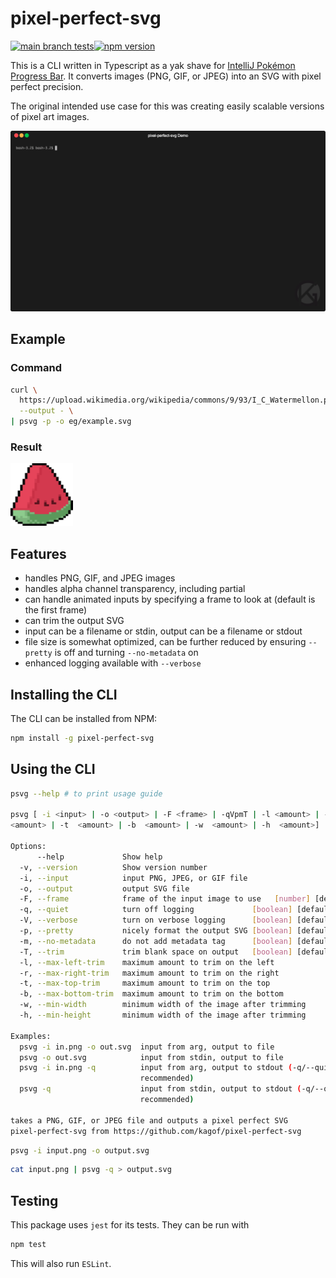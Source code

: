 # pixel-perfect-svg

[![main branch tests](https://github.com/kagof/pixel-perfect-svg/actions/workflows/test.yml/badge.svg)](https://gist.github.com/kagof/51cfc9d8c5122fb3581c383ac3ba5a54)[![npm version](https://img.shields.io/npm/v/pixel-perfect-svg)](https://www.npmjs.com/package/pixel-perfect-svg)

This is a CLI written in Typescript as a yak shave for [IntelliJ Pokémon Progress Bar](https://github.com/kagof/intellij-pokemon-progress). It converts images (PNG, GIF, or JPEG) into an SVG with pixel perfect precision.

The original intended use case for this was creating easily scalable versions of pixel art images.

![Demo](./eg/demo.gif)

## Example

### Command

```bash
curl \
  https://upload.wikimedia.org/wikipedia/commons/9/93/I_C_Watermellon.png \
  --output - \
| psvg -p -o eg/example.svg
```

### Result

[<img alt="Result" src="./eg/example.svg" width="100" height="100" />](./eg/example.svg)

## Features

* handles PNG, GIF, and JPEG images
* handles alpha channel transparency, including partial
* can handle animated inputs by specifying a frame to look at (default is the first frame)
* can trim the output SVG
* input can be a filename or stdin, output can be a filename or stdout
* file size is somewhat optimized, can be further reduced by ensuring `--pretty` is off and turning `--no-metadata` on
* enhanced logging available with `--verbose`

## Installing the CLI

The CLI can be installed from NPM:

```bash
npm install -g pixel-perfect-svg
```

## Using the CLI

```bash
psvg --help # to print usage guide

psvg [ -i <input> | -o <output> | -F <frame> | -qVpmT | -l <amount> | -r
<amount> | -t  <amount> | -b  <amount> | -w  <amount> | -h  <amount>]

Options:
      --help             Show help                                     [boolean]
  -v, --version          Show version number                           [boolean]
  -i, --input            input PNG, JPEG, or GIF file                   [string]
  -o, --output           output SVG file                                [string]
  -F, --frame            frame of the input image to use   [number] [default: 0]
  -q, --quiet            turn off logging             [boolean] [default: false]
  -V, --verbose          turn on verbose logging      [boolean] [default: false]
  -p, --pretty           nicely format the output SVG [boolean] [default: false]
  -m, --no-metadata      do not add metadata tag      [boolean] [default: false]
  -T, --trim             trim blank space on output   [boolean] [default: false]
  -l, --max-left-trim    maximum amount to trim on the left             [number]
  -r, --max-right-trim   maximum amount to trim on the right            [number]
  -t, --max-top-trim     maximum amount to trim on the top              [number]
  -b, --max-bottom-trim  maximum amount to trim on the bottom           [number]
  -w, --min-width        minimum width of the image after trimming      [number]
  -h, --min-height       minimum width of the image after trimming      [number]

Examples:
  psvg -i in.png -o out.svg  input from arg, output to file
  psvg -o out.svg            input from stdin, output to file
  psvg -i in.png -q          input from arg, output to stdout (-q/--quiet
                             recommended)
  psvg -q                    input from stdin, output to stdout (-q/--quiet
                             recommended)

takes a PNG, GIF, or JPEG file and outputs a pixel perfect SVG
pixel-perfect-svg from https://github.com/kagof/pixel-perfect-svg
```

```bash
psvg -i input.png -o output.svg
```

```bash
cat input.png | psvg -q > output.svg
```

## Testing

This package uses `jest` for its tests. They can be run with

```bash
npm test
```

This will also run `ESLint`.
